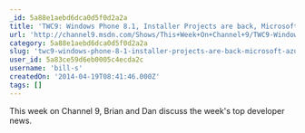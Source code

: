 ```yaml
---
_id: 5a88e1aebd6dca0d5f0d2a2a
title: 'TWC9: Windows Phone 8.1, Installer Projects are back, Microsoft Azure for IoT and more'
url: 'http://channel9.msdn.com/Shows/This+Week+On+Channel+9/TWC9-Windows-Phone-8-1-Installer-Projects-are-back-Microsoft-Azure-for-IoT-and-more'
category: 5a88e1aebd6dca0d5f0d2a2a
slug: 'twc9-windows-phone-8-1-installer-projects-are-back-microsoft-azure-for-iot-and-more'
user_id: 5a83ce59d6eb0005c4ecda2c
username: 'bill-s'
createdOn: '2014-04-19T08:41:46.000Z'
tags: []
---
```


This week on Channel 9, Brian and Dan discuss the week's top developer news.
